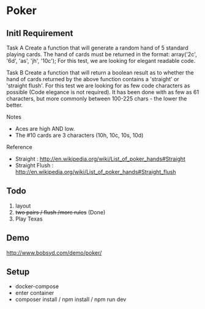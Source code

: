 # Poker
## Initl Requirement
Task A
Create a function that will generate a random hand of 5 standard playing cards.
The hand of cards must be returned in the format: array('2c', '6d', 'as', 'jh', '10c');
For this test, we are looking for elegant readable code.

Task B
Create a function that will return a boolean result as to whether the hand of cards returned by the above function contains a 'straight' or 'straight flush'.
For this test we are looking for as few code characters as possible (Code elegance is not required). 
It has been done with as few as 61 characters, but more commonly between 100-225 chars - the lower the better.

Notes
- Aces are high AND low.
- The #10 cards are 3 characters (10h, 10c, 10s, 10d)

Reference
- Straight : http://en.wikipedia.org/wiki/List_of_poker_hands#Straight
- Straight Flush : http://en.wikipedia.org/wiki/List_of_poker_hands#Straight_flush

## Todo
1. layout
2. ~~two pairs / flush /more rules~~ (Done)
3. Play Texas

## Demo
http://www.bobsyd.com/demo/poker/

## Setup
* docker-compose 
* enter container
* composer install / npm install / npm run dev
